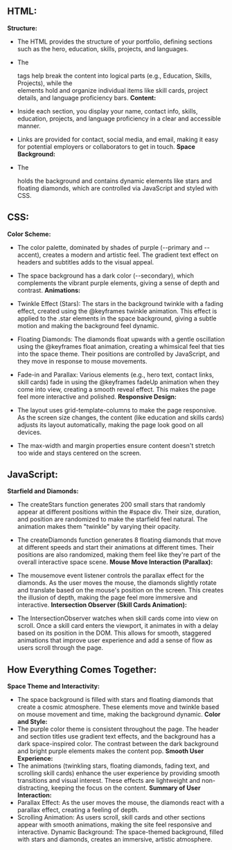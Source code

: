 ## HTML:
**Structure:**

- The HTML provides the structure of your portfolio, defining sections such as the hero, education, skills, projects, and languages.
- The <section> tags help break the content into logical parts (e.g., Education, Skills, Projects), while the <div> elements hold and organize individual items like skill cards, project details, and language proficiency bars.
**Content:**

- Inside each section, you display your name, contact info, skills, education, projects, and language proficiency in a clear and accessible manner.
- Links are provided for contact, social media, and email, making it easy for potential employers or collaborators to get in touch.
**Space Background:**

- The <div class="space-background" id="space"> holds the background and contains dynamic elements like stars and floating diamonds, which are controlled via JavaScript and styled with CSS.
## CSS:
**Color Scheme:**

- The color palette, dominated by shades of purple (--primary and --accent), creates a modern and artistic feel. The gradient text effect on headers and subtitles adds to the visual appeal.
- The space background has a dark color (--secondary), which complements the vibrant purple elements, giving a sense of depth and contrast.
**Animations:**

- Twinkle Effect (Stars): The stars in the background twinkle with a fading effect, created using the @keyframes twinkle animation. This effect is applied to the .star elements in the space background, giving a subtle motion and making the background feel dynamic.
- Floating Diamonds: The diamonds float upwards with a gentle oscillation using the @keyframes float animation, creating a whimsical feel that ties into the space theme. Their positions are controlled by JavaScript, and they move in response to mouse movements.
- Fade-in and Parallax: Various elements (e.g., hero text, contact links, skill cards) fade in using the @keyframes fadeUp animation when they come into view, creating a smooth reveal effect. This makes the page feel more interactive and polished.
**Responsive Design:**

- The layout uses grid-template-columns to make the page responsive. As the screen size changes, the content (like education and skills cards) adjusts its layout automatically, making the page look good on all devices.
- The max-width and margin properties ensure content doesn't stretch too wide and stays centered on the screen.
## JavaScript:
**Starfield and Diamonds:**

- The createStars function generates 200 small stars that randomly appear at different positions within the #space div. Their size, duration, and position are randomized to make the starfield feel natural. The animation makes them "twinkle" by varying their opacity.
- The createDiamonds function generates 8 floating diamonds that move at different speeds and start their animations at different times. Their positions are also randomized, making them feel like they're part of the overall interactive space scene.
**Mouse Move Interaction (Parallax):**

- The mousemove event listener controls the parallax effect for the diamonds. As the user moves the mouse, the diamonds slightly rotate and translate based on the mouse's position on the screen. This creates the illusion of depth, making the page feel more immersive and interactive.
**Intersection Observer (Skill Cards Animation):**

- The IntersectionObserver watches when skill cards come into view on scroll. Once a skill card enters the viewport, it animates in with a delay based on its position in the DOM. This allows for smooth, staggered animations that improve user experience and add a sense of flow as users scroll through the page.
## How Everything Comes Together:
**Space Theme and Interactivity:**
- The space background is filled with stars and floating diamonds that create a cosmic atmosphere. These elements move and twinkle based on mouse movement and time, making the background dynamic.
**Color and Style:**
- The purple color theme is consistent throughout the page. The header and section titles use gradient text effects, and the background has a dark space-inspired color. The contrast between the dark background and bright purple elements makes the content pop.
**Smooth User Experience:**
- The animations (twinkling stars, floating diamonds, fading text, and scrolling skill cards) enhance the user experience by providing smooth transitions and visual interest. These effects are lightweight and non-distracting, keeping the focus on the content.
**Summary of User Interaction:**
- Parallax Effect: As the user moves the mouse, the diamonds react with a parallax effect, creating a feeling of depth.
- Scrolling Animation: As users scroll, skill cards and other sections appear with smooth animations, making the site feel responsive and interactive.
Dynamic Background: The space-themed background, filled with stars and diamonds, creates an immersive, artistic atmosphere.
